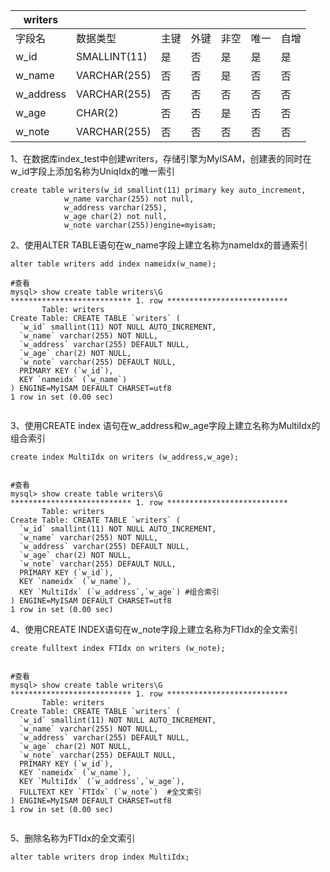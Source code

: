 | writers   |              |      |      |      |      |      |
| --------- | ------------ | ---- | ---- | ---- | ---- | ---- |
| 字段名    | 数据类型     | 主键 | 外键 | 非空 | 唯一 | 自增 |
| w_id      | SMALLINT(11) | 是   | 否   | 是   | 是   | 是   |
| w_name    | VARCHAR(255) | 否   | 否   | 是   | 否   | 否   |
| w_address | VARCHAR(255) | 否   | 否   | 否   | 否   | 否   |
| w_age     | CHAR(2)      | 否   | 否   | 是   | 否   | 否   |
| w_note    | VARCHAR(255) | 否   | 否   | 否   | 否   | 否   |



1、在数据库index_test中创建writers，存储引擎为MyISAM，创建表的同时在w_id字段上添加名称为UniqIdx的唯一索引

```mysql
create table writers(w_id smallint(11) primary key auto_increment,
            w_name varchar(255) not null,
            w_address varchar(255),
            w_age char(2) not null,
            w_note varchar(255))engine=myisam;
```

2、使用ALTER TABLE语句在w_name字段上建立名称为nameIdx的普通索引

```mysql
alter table writers add index nameidx(w_name);

#查看
mysql> show create table writers\G
*************************** 1. row ***************************
       Table: writers
Create Table: CREATE TABLE `writers` (
  `w_id` smallint(11) NOT NULL AUTO_INCREMENT,
  `w_name` varchar(255) NOT NULL,
  `w_address` varchar(255) DEFAULT NULL,
  `w_age` char(2) NOT NULL,
  `w_note` varchar(255) DEFAULT NULL,
  PRIMARY KEY (`w_id`),
  KEY `nameidx` (`w_name`)
) ENGINE=MyISAM DEFAULT CHARSET=utf8
1 row in set (0.00 sec)


```

3、使用CREATE index 语句在w_address和w_age字段上建立名称为MultiIdx的组合索引

```mysql
create index MultiIdx on writers (w_address,w_age);


#查看
mysql> show create table writers\G
*************************** 1. row ***************************
       Table: writers
Create Table: CREATE TABLE `writers` (
  `w_id` smallint(11) NOT NULL AUTO_INCREMENT,
  `w_name` varchar(255) NOT NULL,
  `w_address` varchar(255) DEFAULT NULL,
  `w_age` char(2) NOT NULL,
  `w_note` varchar(255) DEFAULT NULL,
  PRIMARY KEY (`w_id`),
  KEY `nameidx` (`w_name`),
  KEY `MultiIdx` (`w_address`,`w_age`) #组合索引
) ENGINE=MyISAM DEFAULT CHARSET=utf8
1 row in set (0.00 sec)

```

4、使用CREATE INDEX语句在w_note字段上建立名称为FTIdx的全文索引

```mysql
create fulltext index FTIdx on writers (w_note);


#查看
mysql> show create table writers\G
*************************** 1. row ***************************
       Table: writers
Create Table: CREATE TABLE `writers` (
  `w_id` smallint(11) NOT NULL AUTO_INCREMENT,
  `w_name` varchar(255) NOT NULL,
  `w_address` varchar(255) DEFAULT NULL,
  `w_age` char(2) NOT NULL,
  `w_note` varchar(255) DEFAULT NULL,
  PRIMARY KEY (`w_id`),
  KEY `nameidx` (`w_name`),
  KEY `MultiIdx` (`w_address`,`w_age`),
  FULLTEXT KEY `FTIdx` (`w_note`)  #全文索引
) ENGINE=MyISAM DEFAULT CHARSET=utf8
1 row in set (0.00 sec)


```

5、删除名称为FTIdx的全文索引

```mysql
alter table writers drop index MultiIdx;
```

